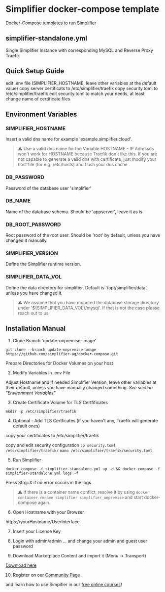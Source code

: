 # Simplifier docker-compose template
Docker-Compose templates to run [Simplifier](https://simplifier.io)

## simplifier-standalone.yml
Single Simplifier Instance with corresponding MySQL and Reverse Proxy Traefik

##  Quick Setup Guide
edit .env file (SIMPLIFIER_HOSTNAME, leave other variables at the default value)
copy server certificats to /etc/simplifier/traefik
copy security.toml to /etc/simplifier/traefik
edit security.toml to match your needs, at least change name of certificate files

## Environment Variables
### SIMPLIFIER_HOSTNAME
Insert a valid dns name for example 'example.simplifier.cloud'.

> :warning: Use a valid dns name for the Variable HOSTNAME - IP Adresses won't work for HOSTNAME because Traefik don't like this.
> If you are not capable to generate a valid dns with certificate, just modify your host file (for e.g. /etc/hosts) and flush your dns cache

### DB_PASSWORD
Password of the database user 'simplifier'

### DB_NAME
Name of the database schema. Should be 'appserver', leave it as is.

### DB_ROOT_PASSWORD
Root password of the root user. Should be 'root' by default, unless you have changed it manually.

### SIMPLIFIER_VERSION
Define the Simplifier runtime version. 

### SIMPLIFIER_DATA_VOL
Define the data directory for simplifier. Default is '/opt/simplifier/data', unless you have changed it. 

> :warning: We assume that you have mounted the database storage directory under '${SIMPLIFIER_DATA_VOL}/mysql'. If that is not the case
> please reach out to us.

## Installation Manual

1. Clone Branch 'update-onpremise-image'

`git clone --branch update-onpremise-image https://github.com/simplifier-ag/docker-compose.git`

Prepare Directories for Docker Volumes on your host

2. Modify Variables in .env File

Adjust Hostname and if needed Simplifier Version, leave other variables at their default, unless you have manually changed something. 
*See section "Environment Variables"*

3. Create Certificate Volume for TLS Certfificates

`mkdir -p /etc/simplifier/traefik` 

4. Optional - Add TLS Certficates (if you haven't any, Traefik will generate default ones)

copy your certificates to /etc/simplifier/traefik

copy and edit security configuration
`cp security.toml /etc/simplifier/traefik/`
`nano /etc/simplifier/traefik/security.toml`

5. Run Simplifier

`docker-compose -f simplifier-standalone.yml up -d && docker-compose -f simplifier-standalone.yml logs -f`

Press Strg+X if no error occurs in the logs

> :warning: If there is a container name conflict, resolve it by using `docker container rename simplifier simplifier_onpremise` and start docker-compose again.

6. Open Hostname with your Browser

https://yourHostname/UserInterface

7. Insert your License Key

8. Login with admin/admin
... and change your admin and guest user password

9. Download Marketplace Content and import it (Menu -> Transport)

[Download here](https://community.simplifier.io/marketplace/standard-content/)

10. Register on our [Community Page](https://community.simplifier.io/)

and learn how to use Simpifier in our [free online courses](https://community.simplifier.io/courses/)!

